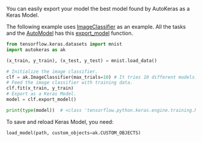 You can easily export your model the best model found by AutoKeras as a Keras Model.

The following example uses [ImageClassifier](/image_classifier) as an example.
All the tasks and the [AutoModel](/auto_model/#automodel-class) has this [export_model](/auto_model/#export_model-method) function.

```python
from tensorflow.keras.datasets import mnist
import autokeras as ak

(x_train, y_train), (x_test, y_test) = mnist.load_data()

# Initialize the image classifier.
clf = ak.ImageClassifier(max_trials=10) # It tries 10 different models.
# Feed the image classifier with training data.
clf.fit(x_train, y_train)
# Export as a Keras Model.
model = clf.export_model()

print(type(model))  # <class 'tensorflow.python.keras.engine.training.Model'>
```

To save and reload Keras Model, you need:

```python
load_model(path, custom_objects=ak.CUSTOM_OBJECTS)
```
